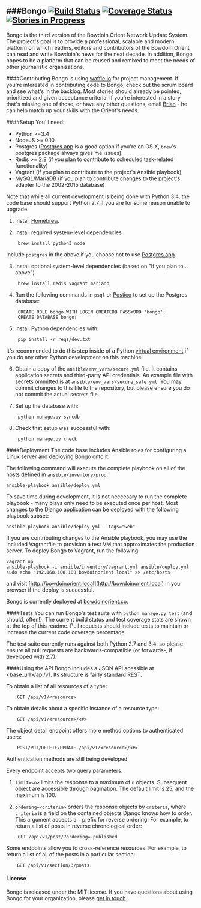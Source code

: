 ###Bongo
[![Build Status](https://img.shields.io/travis/BowdoinOrient/bongo/develop.svg?style=flat)](https://travis-ci.org/BowdoinOrient/bongo) [![Coverage Status](https://img.shields.io/coveralls/BowdoinOrient/bongo/develop.svg?style=flat)](https://coveralls.io/r/BowdoinOrient/bongo?branch=develop)  [![Stories in Progress](https://badge.waffle.io/BowdoinOrient/bongo.svg?label=In%20Progress&title=In%20Progress)](http://waffle.io/BowdoinOrient/bongo)
---
Bongo is the third version of the Bowdoin Orient Network Update System. The project's goal is to provide a professional, scalable and modern platform on which readers, editors and contributors of the Bowdoin Orient can read and write Bowdoin's news for the next decade. In addition, Bongo hopes to be a platform that can be reused and remixed to meet the needs of other journalistic organizations.

####Contributing
Bongo is using [waffle.io](http://waffle.io/BowdoinOrient/bongo) for project management. If you're interested in contributing code to Bongo, check out the scrum board and see what's in the backlog. Most stories should already be pointed, prioritized and given acceptance criteria. If you're interested in a story that's missing one of those, or have any other questions, email [Brian](mailto:bjacobel@gmail.com) - he can help match up your skills with the Orient's needs.


####Setup
You'll need:

- Python >=3.4
- NodeJS >= 0.10
- Postgres ([Postgres.app](http://postgresapp.com) is a good option if you're on OS X, `brew`'s postgres package always gives me issues).
- Redis >= 2.8 (if you plan to contribute to scheduled task-related functionality)
- Vagrant (if you plan to contribute to the project's Ansible playbook)
- MySQL/MariaDB (if you plan to contribute changes to the project's adapter to the 2002-2015 database)

Note that while all current development is being done with Python 3.4, the code base should support Python 2.7 if you are for some reason unable to upgrade.

1. Install [Homebrew](https://brew.sh).

2. Install required system-level dependencies

        brew install python3 node

Include `postgres` in the above if you choose not to use [Postgres.app](http://postgresapp.com).

3. Install optional system-level dependencies (based on "If you plan to... above")

        brew install redis vagrant mariadb


4. Run the following commands in `psql` or [Postico](https://eggerapps.at/postico/) to set up the Postgres database:

        CREATE ROLE bongo WITH LOGIN CREATEDB PASSWORD 'bongo';
        CREATE DATABASE bongo;

5. Install Python dependencies with:

        pip install -r reqs/dev.txt

It's recommended to do this step inside of a Python [virtual environment](http://docs.python-guide.org/en/latest/dev/virtualenvs/) if you do any other Python development on this machine.

6. Obtain a copy of the `ansible/env_vars/secure.yml` file. It contains application secrets and third-party API credentials. An example file with secrets ommitted is at `ansible/env_vars/secure_safe.yml`. You may commit changes to this file to the repository, but please ensure you do not commit the actual secrets file.

7. Set up the database with:

        python manage.py syncdb

8. Check that setup was successful with:

        python manage.py check

####Deployment
The code base includes Ansible roles for configuring a Linux server and deploying Bongo onto it.

The following command will execute the complete playbook on all of the hosts defined in `ansible/inventory/prod`:

    ansible-playbook ansible/deploy.yml

To save time during development, it is not neccesary to run the complete playbook - many plays only need to be executed once per host. Most changes to the Django application can be deployed with the following playbook subset:

    ansible-playbook ansible/deploy.yml --tags="web"

If you are contributing changes to the Ansible playbook, you may use the included Vagrantfile to provision a test VM that approximates the production server. To deploy Bongo to Vagrant, run the following:

    vagrant up
    ansible-playbook -i ansible/inventory/vagrant.yml ansible/deploy.yml
    sudo echo "192.168.100.100 bowdoinorient.local" >> /etc/hosts

and visit [http://bowdoinorient.local](http://bowdoinorient.local) in your browser if the deploy is successful.

Bongo is currently deployed at [bowdoinorient.co](http://bowdoinorient.co).

####Tests
You can run Bongo's test suite with `python manage.py test` (and should, often!). The current build status and test coverage stats are shown at the top of this readme. Pull requests should include tests to maintain or increase the current code coverage percentage.


The test suite currently runs against both Python 2.7 and 3.4. so please ensure all pull requests are backwards-compatible (or forwards-, if developed with 2.7).


####Using the API
Bongo includes a JSON API acessible at [<base_url>/api/v1](https://bowdoinorient.bjacobel.com/api/v1). Its structure is fairly standard REST.

To obtain a list of all resources of a type:

        GET /api/v1/<resource>

To obtain details about a specific instance of a resource type:

        GET /api/v1/<resource>/<#>

The object detail endpoint offers more method options to authenticated users:

        POST/PUT/DELETE/UPDATE /api/v1/<resource>/<#>

Authentication methods are still being developed.

Every endpoint accepts two query parameters.

1. `limit=<n>` limits the response to a maximum of `n` objects. Subsequent object are accessible through pagination. The default limit is 25, and the maximum is 100.

2. `ordering=<criteria>` orders the response objects by `criteria`, where `criteria` is a field on the contained objects Django knows how to order. This argument accepts a `-` prefix for reverse ordering. For example, to return a list of posts in reverse chronological order:

        GET /api/v1/post/?ordering=-published

Some endpoints allow you to cross-reference resources. For example, to return a  list of all of the posts in a particular section:

        GET /api/v1/section/3/posts


#### License
Bongo is released under the MIT license. If you have questions about using Bongo for your organization, please [get in touch](mailto:bjacobel@gmail.com).
